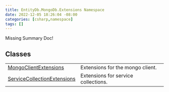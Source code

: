 ```yaml
---
title: EntityDb.MongoDb.Extensions Namespace
date: 2022-12-05 18:26:04 -08:00
categories: [csharp,namespace]
tags: []
---
```


Missing Summary Doc!
## Classes
<table><tr><td><a href='/posts/csharp.class.entitydb.mongodb.extensions.mongoclientextensions/'>MongoClientExtensions</a></td><td>
Extensions for the mongo client.
</td></tr><tr><td><a href='/posts/csharp.class.entitydb.mongodb.extensions.servicecollectionextensions/'>ServiceCollectionExtensions</a></td><td>
Extensions for service collections.
</td></tr></table>
